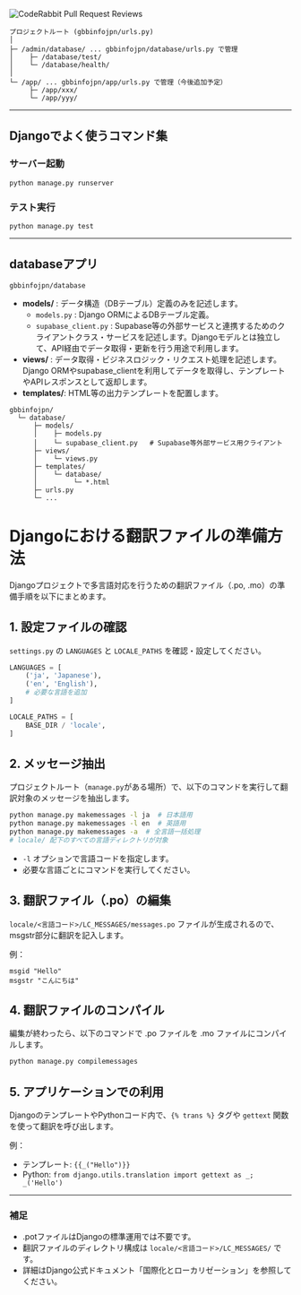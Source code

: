 ![CodeRabbit Pull Request Reviews](https://img.shields.io/coderabbit/prs/github/shumizu418128/gbbinfo3.0?utm_source=oss&utm_medium=github&utm_campaign=shumizu418128%2Fgbbinfo3.0&labelColor=171717&color=FF570A&link=https%3A%2F%2Fcoderabbit.ai&label=CodeRabbit+Reviews)

```
プロジェクトルート (gbbinfojpn/urls.py)
│
├─ /admin/database/ ... gbbinfojpn/database/urls.py で管理
│    ├─ /database/test/
│    └─ /database/health/
│
└─ /app/ ... gbbinfojpn/app/urls.py で管理（今後追加予定）
     ├─ /app/xxx/
     └─ /app/yyy/
```

---

## Djangoでよく使うコマンド集

### サーバー起動
```
python manage.py runserver
```

### テスト実行
```
python manage.py test
```

---

## databaseアプリ

`gbbinfojpn/database`

- **models/** : データ構造（DBテーブル）定義のみを記述します。
    - `models.py` : Django ORMによるDBテーブル定義。
    - `supabase_client.py` : Supabase等の外部サービスと連携するためのクライアントクラス・サービスを記述します。Djangoモデルとは独立して、API経由でデータ取得・更新を行う用途で利用します。
- **views/**  : データ取得・ビジネスロジック・リクエスト処理を記述します。Django ORMやsupabase_clientを利用してデータを取得し、テンプレートやAPIレスポンスとして返却します。
- **templates/**: HTML等の出力テンプレートを配置します。

```
gbbinfojpn/
  └─ database/
      ├─ models/
      │    ├─ models.py
      │    └─ supabase_client.py   # Supabase等外部サービス用クライアント
      ├─ views/
      │    └─ views.py
      ├─ templates/
      │    └─ database/
      │         └─ *.html
      ├─ urls.py
      └─ ...
```

# Djangoにおける翻訳ファイルの準備方法

Djangoプロジェクトで多言語対応を行うための翻訳ファイル（.po, .mo）の準備手順を以下にまとめます。

## 1. 設定ファイルの確認

`settings.py` の `LANGUAGES` と `LOCALE_PATHS` を確認・設定してください。

```python
LANGUAGES = [
    ('ja', 'Japanese'),
    ('en', 'English'),
    # 必要な言語を追加
]

LOCALE_PATHS = [
    BASE_DIR / 'locale',
]
```

## 2. メッセージ抽出

プロジェクトルート（`manage.py`がある場所）で、以下のコマンドを実行して翻訳対象のメッセージを抽出します。

```sh
python manage.py makemessages -l ja  # 日本語用
python manage.py makemessages -l en  # 英語用
python manage.py makemessages -a  # 全言語一括処理
# locale/ 配下のすべての言語ディレクトリが対象
```

- `-l` オプションで言語コードを指定します。
- 必要な言語ごとにコマンドを実行してください。

## 3. 翻訳ファイル（.po）の編集

`locale/<言語コード>/LC_MESSAGES/messages.po` ファイルが生成されるので、msgstr部分に翻訳を記入します。

例：
```po
msgid "Hello"
msgstr "こんにちは"
```

## 4. 翻訳ファイルのコンパイル

編集が終わったら、以下のコマンドで .po ファイルを .mo ファイルにコンパイルします。

```sh
python manage.py compilemessages
```

## 5. アプリケーションでの利用

DjangoのテンプレートやPythonコード内で、`{% trans %}` タグや `gettext` 関数を使って翻訳を呼び出します。

例：
- テンプレート: `{{_("Hello")}}`
- Python: `from django.utils.translation import gettext as _; _('Hello')`

---

### 補足
- .potファイルはDjangoの標準運用では不要です。
- 翻訳ファイルのディレクトリ構成は `locale/<言語コード>/LC_MESSAGES/` です。
- 詳細はDjango公式ドキュメント「国際化とローカリゼーション」を参照してください。
